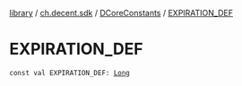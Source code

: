[library](../../index.md) / [ch.decent.sdk](../index.md) / [DCoreConstants](index.md) / [EXPIRATION_DEF](./-e-x-p-i-r-a-t-i-o-n_-d-e-f.md)

# EXPIRATION_DEF

`const val EXPIRATION_DEF: `[`Long`](https://kotlinlang.org/api/latest/jvm/stdlib/kotlin/-long/index.html)